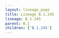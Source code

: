 ```yaml
---
layout: lineage_page
title: Lineage B.1.245
lineage: B.1.245
parent: B.1
children: ['B.1.245']
---
```

